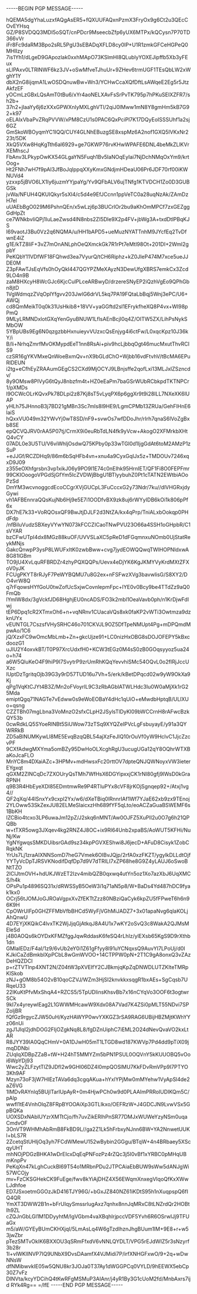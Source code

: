 -----BEGIN PGP MESSAGE-----

hQEMA5dgYhaLuzxfAQgAsER5+fQXUUFAQxnPzmX3FryOx9g6Ct2u3QEcCOvEYHsq
GZ/P8SVDQQ3MDI5oSQT/cnPDcr9MseecbZfp6yUX6MTPx/kQCysn7P70TD366vVr
iFr8Fc9daRM3Bpo2sRL5PgU3sEBADqXFLD8cy0lP+U1R1zmkGFCeHGPeQ0MHlIzy
7is1Yh1/dLgeD9GApozlak0xxhMApO73KSlmHI8QLublyYOXEJipffb5Xb3yFEux
sLlPAxv0LTRlNWF6kz3JV+oSwMfveTJhuUr+9ZHev6trmUGF1TEsQbLW2xWghY1Y
dbX2nG8ijqmA1LwOSDQnuwBw+Wn3/YCHwCcaXQfDftLsAWqeE2Eg5r5JtzAkfzEF
yOCmLzGBxLQsAmT0tBu6/xYr4aoNELXAvFsSrPvTK795p7hPKuSEIXZFR7/sh2b+
37n2+jIaaYy6j6zXXxGPWXnIyMXLghVTl/2qiJ0lMww1mN8Y8gmHm5kB7G92+k97
oELAlxVbaPvZRqPVVW/xPM8CzU1s0PAC6QxPciPl7K17DQyEoISSSUhf1a2sj6GZ
GmSkoWBOyqmYC1IQQ/CUY4GLNhEBuzgSE8xspMz6A2nof1GXQ5IVKxNr223t/5DK
XkQ5VXw8HqKgTth6al6929+ge7GKWP76rvKHwWPAFE6DNL4beMkZLlKVrXEMhscJ
FbAnv3LPkypOwKX54GLgaYN5Fuqh1Bv5IaNOqEyIai7NjDchNMqOxYm9/krtOog+
Ht2FNh7wH7f9pAI3JfBoJqlppqXXyKmxGNdjmHDeaU06Pr6JDF70rf00iKWNUVd4
yzxxp5jBVO6LX1Iy6juzmYYjpaYg/Yv9QFbALV6ujTNfg1KTVDCH1Zo0D3GUBGSk
jvWa/NFUH4QKUIQkyr5sXl4/c5d4e9EfJCcnn1ppVeTC0a28uqNzAk/ZAmDzH7el
uUAEbBgO029M6PshnQEn/x5wLzj6p3BUCrlOr2bu9aKhOmMPCf7zxGEZggGdHpZt
ce7WNkbvIiQPj1IuLaeZwsd4lN8nbs2ZI5Dle9X2p4FV+jbWg3A+txdDtlPBqKJS
I69vaotJ3Bu0Vz2q6NQMA/u/HH1bAPD5+ueMuzNYATTnhM9JYcfEq2TvDfwnE4iZ
g1E/kTZ8liF+3vZ7mOnANLphOeQXmckGk7R1rPt7eMtl98Ot+201DI+2Wml2gpbY
PeKQbY11VDfWF18FQhwd3ea7VyurQ/tCH6Riphz+kZ0JIeP474M7xce5ueJJDE0M
Z3pFAwTJsEqVfs0hOyQkI447QGYPZMeXAyzN3DewUfgXBRS7emkCx3Zcd9LO4n9B
zaM8HXcyH8WcGJc6KjcCulPLceARBwyD/drzereSNyEP2iQzhVgEo9QPhGbn8jtD
1VgWdmqzZVqOplYfgvv203JwlG6drVL5kq7PA19FQtaLbBqj5Wnj3ePC/U6+AWQj
cd8QmMeikT0q0k31UsHkib8+18VV+yaGGftd2sl1EFrykfheXQ8P4vx+WI98pPmQ
9MLyLRMNDxlotGXqYenGyuBNUW1LflsAEnBcjI0q4Z/OITW5ZX/LihPsNykSMbOW
5YBpUBs9Eg6N0qzgzbbHxnuieyvVUzxcQsEnjyg4i6ctFw/L0xqcKpz10J36kY/i
B/li+NrhqZmrfMvOKMypdEeT1nn8RsAi+piv9hcLjbbqOgt46mucMxutThvRCIS9
czSR16gYKVMxeQnWoeBxmQv+nX9bGLdChO+Wjbb16vdFtvhV/tBcMA6EPuRlDEUN
i2tg+eCfhEyZRAAumGEgCS2CXd9MjOCYJ9LBnjsffe2qofLxi13MLJxIZSzncdv/
8y9OMsw8PIVyG6tQyJ8nbzfm4t+HZ0eEaPm7baGSrWUbRCbkpdTKTNPCr1/pXMDs
l9OCWcOLrKQvxPk78DLpi2z87Kj8sT5vLyqPX6p6ggXr9t9i28ILL7NXeXK6lUAP
yHLh75JHnnoB3j7BD21gMBn3Sc7mIs8l9HE9/LgmCPMb13ZRUa/GehFlHnE6laiS
hQxxVU049m32YWvYj0wT8SD/nF9+svwOs7wfDDoJhr/rIrh7qnaS6lVoZgBxb8SE
epQCVQJRV0rAA5P07tj/CrmX9i0euRbTdLN4fk9yVcw+AkogO2XFMrkbXHtQ4vCY
07ADL0e3U5TU/V6viWhljOsdwQ75KPby0p33wTGl0d1IjgGdAt6toM2AMzP1zSuP
+eJJGf/RCZDHq9/86m6bSqHFb4vn+xnu4a9CyxGqIJx5z+TMDOUv7246xqxD9J09
z355eOXhfgrsbn3vp1xikJ06y9PO9l1E74c0nEIhk95HrnIET/QF1Fi8O0FEPFmr
99CKIOoogoVPGdSjGfYm5IcZVDWjBbgU1BTlyybuhZ0Pt1cTATN2EWtbiAOoPzSd
DmYM3wcvnoggcdEcoCCgrXVjGUCpL3FuCccxG2y73Ndr/7ku//dlVHGRxjdyGywi
vh1AFBEnnraQQsKujNb6Hj9e5E7i1OODfvBX9zk8uj6rWYyIDB6kOi1k806pPf6x
DX7hE7k33+VoRQOsxQF9BwJtjDJLF2d3NtZA/kx4qPrp/TniALxbOokqp0PHdFdp
/nfBiIuVudzSBXeyVYwYN073kFCCZICaoTNwPVU23O66a4SSH1oGHpbR/C1sVYAR
bzCFwUTpI4dx8MGz88kuOF/UVVSLaXC5pReD1dFGqmnxuNOmb0UjStatReykMNjs
GakcQnwpP3ysP8LWUFxItK0zwbBww+cvg7jydEOWQQwqTWlHOPNldxwA8G81lGBm
TO9jU4XvLquRFBRDZr4zhyPQXQQPs/Uevx4eDjYK6KgJKMYVyKrdMXtZFXoV0yJK
FCUgPKYT8rRJyF7PeWYBQMU7u8G2ex+nFSFwzXVg3bavwlisG/S8XY2/DO4vrW8Q
q7rFqowsHYfGoU0twZofUcSxjwCovnlepmFpc+IYE0v0Bcy9be4TTdZz9aQ0FmQb
lYmIW8dx/3gVckfJD68HghjEU0ncADS/FO3k2mbl1OeaVavb0ph/n1KrDjwFdlwj
tEP6Dpq1cR2XTmxOh6+n+vqNRnv1CUacaVQs8xk0faKP2vWTi3Owtmza9dzknUYx
vEUNTGL7CszsfVHySRHC46o701CKVJL9OZ5DfTpeNMUpt4Pg+mDPQmdMpwAo/1C6
jQ/XzxFC9wOmcMbLmb+Zn+gkcUjze91+LC0nizHxOBG8sDOJOFEPY5kBxcdoozG1
uJlU2Y4oxvkBT/T0P97XrcUdxfH0+KCW3tEGz0M4sS0zB0GOqsyyoz5ua24o+h74
a6W5QluKeO4F9hiP9I7SvytrP9zrUmRhKQqYevvhiSMc54OQvL0o2fIRjJccUXzc
lUptDzTgritqOjb39G3y9rD57TUD16u7Vh+5/erk/kBetDPqcd02w9yW9OkXa9Kj
qPg1VqKtCJYt4B3Z/Mn2oFVoyrlL9C3zRbAGblATWLHdc3Iu0W0aMjXk1rG25Mda
emiptQgq71NAGTe7vEdww0s9eWoEOBaY4dHc1qUiO+eMwdbHptqB/ULlXUo+qsng
CZZTBh07mgLbna3VoMnzO2sfxCLpH2JSylsTlDyKl09bWCCrnH8rAFwcBzkQY53b
0cwRdkLQ5SYoeRlNBt5SiUWow73zTSq9XYQZeIPVcLgFsbuyayE/y91a3QYWRRkB
ZD5aBlNUMKywLl8ME5EvqBzqQBL54ajXzFeJIQ10rOuVf0yW9HclvC1JjcZzcvPF
9CXfAdwgMXYma5omBZy95DwHoOLXcghRgU3ucugUGa12qY8OQhrWTXBaKoJcaFLO
MnYC8m4DXaiAZc+3HPMv+mdHwsxFc20rttOV7dpteQNJQWNoyxVW3ieterEYgxqt
qGXM2ZINCqDc7ZXOUryQsTMh7WfHsX6DGYipxxjCK1rNI80gfj9lWsD0kGraRPNH
q9B3R4HbEyeXDl85EDmtmwRe9P4RTluPYx8cVF8jrKOjSgnqep92+/Atxj1vg4//
QF2qXq/44ISnxYx9cxpl2Yx/w6/dXeTBiq0lRnnrIAf1Wf7YJaE62xb9zx9TEnoj
2YLOww53SkZexJU82ELMeSlaicxzHh689fYF5qLto/eoACZaGuaBSWEMF6s1BbKH
IZCBio4tcxo3LP6uwaJm12pZ/J2skq6nMNT/Aw0OJFZ5XuPlI2u0O7g6h21QPQBb
w+tTXR5owg3JXqev4kg2RNZ4J8OC+ix9Rl64Unb2xpaBS/AoWUT5KFHi/NuNj/Kw
YgNYgwqsSMKDUibsrGAd9sz34kpPGVXEShwi8J6jecD+AFuD8Cisyk1ZobCRqkNK
YrUs7Lj1zraAIXNNSomD7heG7Vmek6OIBvJQjp/2rfA0xzFKZT/ygylkDLLdtOjf
YYTyVcDpTJRSVKNodifDqfDp7d9V7dTRILI7xZP68he8G9Z4yLAUJ6oSwoBNtTZO
2lClJtmOVH+hdUKJWzET2Izv4mibQZB0qxwq4utYn5oz1Xo7azXbJ6UqXMCS/h4k
OPsPu1p4896SQ31x/dRWSSyB5OeW3i1q71aN5p8/W+BaDs4Yd487hDC9fyak1kx0
OCrj56tJOMJoGJROaVgpxXvZfEKTtZzz80NBziQaCyk6kpZU5fFPweT6h6n96K9H
CpOWrUlFp0GHZFFMbVfbBHCd5WyFjVGhMiJADZ7+3x01apaNvg6qlaKOLjAhQnwU
4D7EYjXKQikC4lvxTK2WjJjqGjAtkqJ8A4U1x7wKY2oSvQ3c8WakA2QJMsMEleSd
j4B0AOQs6kOYDxKFMZfggJqwRddasK6feSQ4rLhIz/ylEXsb65KgS9D9rXthb1dn
GMlaIEDz/F4aI/1z9/6vUb2eY0i1Z61gFfyy8l91uYCNqxsQ9AuvYI7LPoUj/d0I
KJkiCaZdBmkblXpPCbL8wGmWVOO+14CTPPW0pN+2T1C9gA8onxQ3vZAzDeHQZDCI
p+rZTVTlnp4XNT2N/Z04tW3pXVEIfY2CJBkmjqKpZqDNWDLUTZKlteTMRpKlSkob
zNJ+gOM8b54O2vB10qoCZVJ/WZm3HjSI2knvkkxsqgR1bxAEs+SgCqsb7URqeU33
22IKuKtPfvMxShqA4+RZCS5/5TpUDIinsKhsvBb7x16nCYqVo3OOF6t3ogtwrSCk
9kI7x4yreywlEag2L1GWWMHcawW9Xdx08A7Vad7K4ZSi0pMLT55NDvi7SPZoljBR
fQfGz9rgycZJW50uH/KyzHAWYP0wvYXKGZ3rSA9RAG6UBijHBZMjtKWhYYz06nUi
zgJ1JlqI2jdhDOG2FIjOZgkNq8L8/fgDZnUiphC7iEML2O24dNevQvaVO2kxLtAR
R8JYY39IA0QqCHmV+0A1DJwH05mT1LTGD8wd187KWVp7Pd4dd9pTiX09jmqDDNbi
ZUqIqXDBpZZaB+tW+H24hT5MMYZm5bPN1PSUL0OQVnY5kKUUOBQ5vOoi6WpYDj93
Wwc2yZLFzytTlZ9JDfI2w9GHl06DZ4l0mpQOSlMU7KkFDvRmVPp9I7PTYO3Kh9AF
Mzyn73oF3jW7HIEzTAVa6dq3cgqAKua+hYxlYPjMw0mMYehw1VyApSl4de2aZ6VG
1IMDvRAYnlq5BUjlTarlUpAyR+0m4HjwPCh0w9d0PLAAImPRRoIUDIKQm5C/pAlp
wwfI1tE4VnhOlqZ8FRpBYOOAiXp3GTLlkxo/OEFRzW+J4GDCJN9LvwVSx5GpBQKa
UOXSDxNAbIUYzrXMTtCjo/fh7uvZikERlhPnSR77DMJxWUWeYzyNSm0uqaCmdvOF
3OnVT9WHMhAbRmB8FkBD9L//ga2Z1Lk5hFrbxyNJnn6BW+YA2NnwetUUKl+bLS7R
2ZcetqStUHljOq3yh7FCdWMewU152wBybin2GGgu/BTqW+4n4BRbaey5XScqyUHT
mhNOjPDGzBHKA1wDrEIcxDqEqPNFozPz4rZQc3j5I0vBf1xYRBC0pMHqUBmKnpPv
PeKqXn47kLghCuckBl69T54o1MRbnPDu2JTPCAiaEbBUW9sWw5dANJgWi57WCOjy
mv+FzCKSGHekCK9FuEge/fwv8kYiAjDHZ4X56EWqmXnxegVIqoQfKxXWwLJdhfoe
ED7JSxoetmGGOzJkD416TJY96G/+bGxJZ840NZ61iKDtS95h1nXuqpspQ6fIQ4QR
YmXT3DWW2B1n+bFrUIqySmssrlugAxz7qnhx8nnJqMRxC8tLNZrdQr2HOBtIh9ZL
cZQJnGbLGl1M1DDyyhtM/IgVGbm4vaXBqhlrjpccVDF5Yvh6R6OSrwIJj9TFUaGx
m5/aW/GYEyBUmCKHXjqI/5LmAsLq4W6gTzdIhznJhgBUum1lM+9E8+r+w53jwZbr
pTezSMTvOkIK6BXXOU3qSRmFfxdV6vNNLQYDLT/VPG5rEJdWIZ5r3sNzyrf3b28r
1I+vlWKlINVP7IQ9UNbX9DvsDAamfX4VJMidi7P/irfXNHGFxwO/9+2q+wDwNNsW
dfNMibwvkIE05w5QNU8kr3JOJa0T37Ay1dWGGPCq0VYLD/9hEEWX5ebCp30Z7vFz
DlNVta/kcyYDCihQ4tKwRFgMSMuP3AIAnr/j4yR1By3G1cUoM2fd/MnbAxrs7ijd
RYk4Rg==
=/lfE
-----END PGP MESSAGE-----

